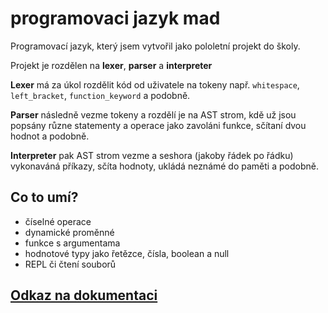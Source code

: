 # programovaci jazyk mad

Programovací jazyk, který jsem vytvořil jako pololetní projekt do školy. 

Projekt je rozdělen na **lexer**, **parser** a **interpreter**

**Lexer** má za úkol rozdělit kód od uživatele na tokeny např. `whitespace`, `left_bracket`, `function_keyword` a podobně.

**Parser** následně vezme tokeny a rozdělí je na AST strom, kdě už jsou popsány různe statementy a operace jako zavoláni funkce, sčítaní dvou hodnot a podobně.

**Interpreter** pak AST strom vezme a seshora (jakoby řádek po řádku) vykonaváná příkazy, sčíta hodnoty, ukládá neznámé do paměti a podobně. 

## Co to umí?
- číselné operace
- dynamické proměnné
- funkce s argumentama
- hodnotové typy jako řetězce, čísla, boolean a null
- REPL či čtení souborů

## [Odkaz na dokumentaci](documentation.md)
